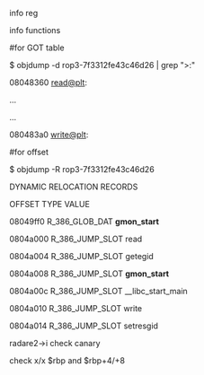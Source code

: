 info reg

info functions

#for GOT table

$ objdump -d rop3-7f3312fe43c46d26 | grep ">:"

08048360 <read@plt>:

...

...

080483a0 <write@plt>:


#for offset

$ objdump -R rop3-7f3312fe43c46d26


DYNAMIC RELOCATION RECORDS

OFFSET   TYPE              VALUE

08049ff0 R_386_GLOB_DAT    __gmon_start__

0804a000 R_386_JUMP_SLOT   read

0804a004 R_386_JUMP_SLOT   getegid

0804a008 R_386_JUMP_SLOT   __gmon_start__

0804a00c R_386_JUMP_SLOT   __libc_start_main

0804a010 R_386_JUMP_SLOT   write

0804a014 R_386_JUMP_SLOT   setresgid


radare2->i check canary

check x/x $rbp and $rbp+4/+8
